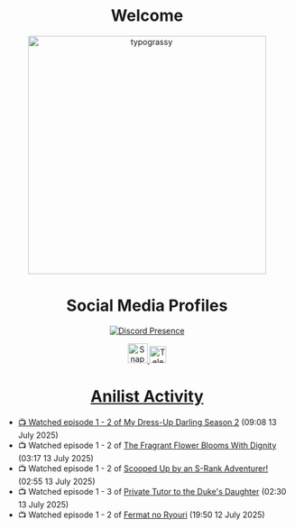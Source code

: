 <div align="center">

# Welcome
<a href="https://github.com/kawarimidoll/typograssy">
    <img alt="typograssy" src="https://typograssy.deno.dev/api?text=%E3%82%88%E3%81%86%E3%81%93%E3%81%9D%E3%81%BF%E3%81%AA%E3%81%95%E3%82%93%20-%20Sheby--&&l0=none&l1=82d9d0&l2=027353&l3=038c4c&l4=01402e&bg=none&frame=none&speed=100&comment=" width="421.99">
</a>

</div>

<div align="center">

# Social Media Profiles

[![Discord Presence](https://lanyard.cnrad.dev/api/612532963938271232)](https://discord.com/users/612532963938271232)


<a href="https://www.snapchat.com/add/a.sheby" title="Snapchat Profile">
    <img src="https://www.freepnglogos.com/uploads/snapchat-logo-png-0.png" width="35" alt="Snapchat Logo" />


<a href="https://t.me/ASheby" title="Telegram Profile">
    <img src="https://www.freepnglogos.com/uploads/telegram-logo-png-0.png" width="30" alt="Telegram Logo" />


</div>

<div align="center">

# Anilist Activity

</div>

<!-- ANILIST_ACTIVITY:start -->

-   📺 Watched episode 1 - 2 of [My Dress-Up Darling Season 2](https://anilist.co/anime/154768) (09:08 13 July 2025)
-   📺 Watched episode 1 - 2 of [The Fragrant Flower Blooms With Dignity](https://anilist.co/anime/181444) (03:17 13 July 2025)
-   📺 Watched episode 1 - 2 of [Scooped Up by an S-Rank Adventurer!](https://anilist.co/anime/179885) (02:55 13 July 2025)
-   📺 Watched episode 1 - 3 of [Private Tutor to the Duke's Daughter](https://anilist.co/anime/170113) (02:30 13 July 2025)
-   📺 Watched episode 1 - 2 of [Fermat no Ryouri](https://anilist.co/anime/186003) (19:50 12 July 2025)

<!-- ANILIST_ACTIVITY:end -->
